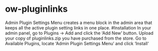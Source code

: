 # ow-pluginlinks
Admin Plugin Settings Menu creates a menu block in the admin area that keeps all the active plugin setting links in one place.
#Installation
In your admin panel, go to Plugins -> Add and click the ‘Add New’ button.
Upload your copy of pluginlinks.zip you have purchased from the store.
Go to Available Plugins, locate ‘Admin Plugin Settings Menu‘ and click ‘Install‘
